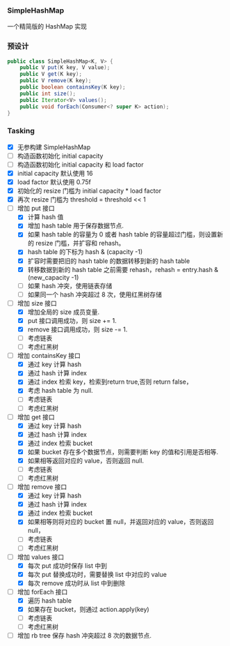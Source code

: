 ### SimpleHashMap

一个精简版的 HashMap 实现

### 预设计
```java
public class SimpleHashMap<K, V> {
    public V put(K key, V value);   
    public V get(K key);   
    public V remove(K key); 
    public boolean containsKey(K key); 
    public int size();
    public Iterator<V> values();
    public void forEach(Consumer<? super K> action);
}
```

### Tasking
- [x] 无参构建 SimpleHashMap 
- [ ] 构造函数初始化 initial capacity 
- [ ] 构造函数初始化 initial capacity 和 load factor 
- [x] initial capacity 默认使用 16
- [x] load factor 默认使用 0.75f
- [x] 初始化的 resize 门槛为 initial capacity * load factor  
- [x] 再次 resize 门槛为 threshold = threshold << 1  
- [ ] 增加 put 接口
    - [x] 计算 hash 值
    - [x] 增加 hash table 用于保存数据节点.
    - [x] 如果 hash table 的容量为 0 或者 hash table 的容量超过门槛，则设置新的 resize 门槛，并扩容和 rehash。
    - [x] hash table 的下标为 hash & (capacity -1)
    - [x] 扩容时需要把旧的 hash table 的数据转移到新的 hash table
    - [x] 转移数据到新的 hash table 之前需要 rehash，rehash = entry.hash & (new_capacity -1)
    - [ ] 如果 hash 冲突，使用链表存储
    - [ ] 如果同一个 hash 冲突超过 8 次，使用红黑树存储
- [ ] 增加 size 接口
    - [x] 增加全局的 size 成员变量.
    - [x] put 接口调用成功，则 size += 1.
    - [x] remove 接口调用成功，则 size -= 1.
    - [ ] 考虑链表
    - [ ] 考虑红黑树
- [ ] 增加 containsKey 接口
    - [x] 通过 key 计算 hash    
    - [x] 通过 hash 计算 index
    - [x] 通过 index 检索 key，检索到return true,否则 return false，
    - [x] 考虑 hash table 为 null.
    - [ ] 考虑链表
    - [ ] 考虑红黑树
- [ ] 增加 get 接口
    - [x] 通过 key 计算 hash    
    - [x] 通过 hash 计算 index
    - [x] 通过 index 检索 bucket
    - [x] 如果 bucket 存在多个数据节点，则需要判断 key 的值和引用是否相等.
    - [x] 如果相等返回对应的 value，否则返回 null.
    - [ ] 考虑链表
    - [ ] 考虑红黑树
- [ ] 增加 remove 接口
    - [x] 通过 key 计算 hash    
    - [x] 通过 hash 计算 index
    - [x] 通过 index 检索 bucket
    - [x] 如果相等则将对应的 bucket 置 null，并返回对应的 value，否则返回 null，
    - [ ] 考虑链表
    - [ ] 考虑红黑树
- [ ] 增加 values 接口
    - [x] 每次 put 成功时保存 list 中到
    - [x] 每次 put 替换成功时，需要替换 list 中对应的 value
    - [x] 每次 remove 成功时从 list 中到删除
-  [ ] 增加 forEach 接口
    - [x] 遍历 hash table
    - [x] 如果存在 bucket，则通过 action.apply(key) 
    - [ ] 考虑链表
    - [ ] 考虑红黑树
- [ ] 增加 rb tree 保存 hash 冲突超过 8 次的数据节点.  
